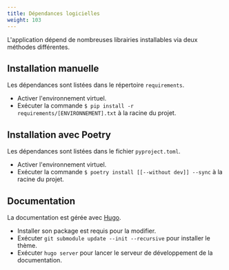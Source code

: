 ```yaml
---
title: Dépendances logicielles
weight: 103
---
```


L'application dépend de nombreuses librairies installables via deux méthodes différentes.

## Installation manuelle

Les dépendances sont listées dans le répertoire `requirements`.
- Activer l'environnement virtuel.
- Exécuter la commande `$ pip install -r requirements/[ENVIRONNEMENT].txt` à la racine du projet.

## Installation avec Poetry

Les dépendances sont listées dans le fichier `pyproject.toml`.
- Activer l'environnement virtuel.
- Exécuter la commande `$ poetry install [[--without dev]] --sync` à la racine du projet.

## Documentation

La documentation est gérée avec [Hugo](https://gohugo.io/installation/).
- Installer son package est requis pour la modifier.
- Exécuter `git submodule update --init --recursive` pour installer le thème.
- Exécuter `hugo server` pour lancer le serveur de développement de la documentation.
